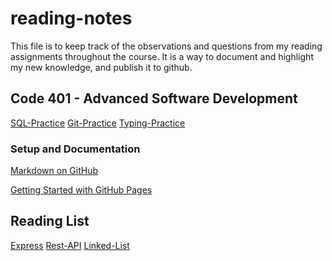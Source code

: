 <h1> reading-notes </h1>

This file is to keep track of the observations and questions from my reading assignments throughout the course. It is a way to document and highlight my new knowledge, and publish it to github.

<h2>Code 401 - Advanced Software Development</h2>

[SQL-Practice](./SQL/sql.md)
[Git-Practice](./GIT%20Practice/GIT-Practice.md)
[Typing-Practice](./Typing-Practice/Typing-Practice.md)


<h3>Setup and Documentation</h3>

[Markdown on GitHub](https://docs.github.com/en/get-started/writing-on-github/getting-started-with-writing-and-formatting-on-github/basic-writing-and-formatting-syntax)<br/>

[Getting Started with GitHub Pages](https://docs.github.com/en/pages/quickstart)


<h2>Reading List</h2>

[Express](./EXPRESS.md)
[Rest-API](./REST-API.md)
[Linked-List](./Linked-Lists.md)